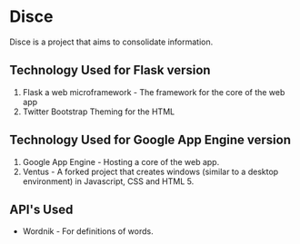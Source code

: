 Disce
==============

Disce is a project that aims to consolidate information.


Technology Used for Flask version
--------------
1. Flask a web microframework - The framework for the core of the web app
2. Twitter Bootstrap Theming for the HTML

Technology Used for Google App Engine version
--------------
1. Google App Engine - Hosting a core of the web app.
3. Ventus - A forked project that creates windows (similar to a desktop environment) in Javascript, CSS and HTML 5.


API's Used
--------------
- Wordnik - For definitions of words.

